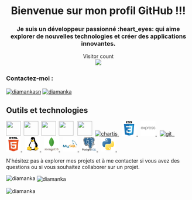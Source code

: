 <h1 align="center">Bienvenue sur mon profil GitHub !!!</h1>
<h3 align="center">Je suis un développeur passionné :heart_eyes: qui aime explorer de nouvelles technologies et créer des applications innovantes.</h3>
 <p align="center"> 
  Visitor count<br>
  <img src="https://profile-counter.glitch.me/diamanka-sn/count.svg" />
</p>

<h3 align="left">Contactez-moi :</h3>
<p align="left">
<a href="https://dev.to/diamankasn" target="blank"><img align="center" src="https://cdn.jsdelivr.net/npm/simple-icons@3.0.1/icons/dev-dot-to.svg" alt="diamankasn" height="30" width="40" /></a>
<a href="https://twitter.com/diamanka_sn" target="blank"><img align="center" src="https://raw.githubusercontent.com/rahuldkjain/github-profile-readme-generator /master/src/images/icons/Social/twitter.svg" alt="diamanka" height="30" width="40" /></a>
</p>


<h2>Outils et technologies</h2>
<p><a href="https://www.java.com"><img src="https://img.icons8.com/color/48/000000/java-coffee-cup-logo--v1.png"  width="40" height="40"/></a>&nbsp;
<a href="https://developer.mozilla.org/en-US/docs/Web/JavaScript"><img src="https://img.icons8.com/color/48/000000/javascript--v1.png"  width="40" height="40"/></a>&nbsp;
<a href="https://www.typescriptlang.org/"><img src="https://img.icons8.com/color/48/000000/typescript.png"  width="40" height="40"/></a>&nbsp;
<a><img src="https://angular.io/assets/images/logos/angular/angular.svg" width="40" height="40"/> </a> &nbsp;
<a href="https://nodejs.org/en/"><img src="https://img.icons8.com/color/48/000000/nodejs.png"  width="40" height="40"/></a>&nbsp;
<a href="https://www.chartjs.org" target="_blank"> <img src="https://www.chartjs.org/media/logo-title.svg" alt="chartjs" width="40" height="40"/> </a>&nbsp;
<a href="https://www.w3schools.com/css/" target="_blank"> <img src="https://raw.githubusercontent.com/devicons/devicon/master/icons/css3/css3-original-wordmark.svg" alt="css3" width="40" height="40"/> </a> &nbsp; <a href="https://expressjs.com" target="_blank"> <img src="https://raw.githubusercontent.com/devicons/devicon/master/icons/express/express-original-wordmark.svg" alt="express" width="40" height="40"/> </a> &nbsp;
 <a href="https://git-scm.com/" target="_blank"> <img src="https://www.vectorlogo.zone/logos/git-scm/git-scm-icon.svg" alt="git" width="40" height="40"/> &nbsp;
 <a href="https://www.w3.org/html/" target="_blank"> <img src="https://raw.githubusercontent.com/devicons/devicon/master/icons/html5/html5-original-wordmark.svg" alt="html5" width="40" height="40"/> </a>  &nbsp;
 <a href="https://www.linux.org/" target="_blank"> <img src="https://raw.githubusercontent.com/devicons/devicon/master/icons/linux/linux-original.svg" alt="linux" width="40" height="40"/> </a> &nbsp;
 <a href="https://www.mongodb.com/" target="_blank"> <img src="https://raw.githubusercontent.com/devicons/devicon/master/icons/mongodb/mongodb-original-wordmark.svg" alt="mongodb" width="40" height="40"/> </a> &nbsp; <a href="https://www.mysql.com/" target="_blank"> <img src="https://raw.githubusercontent.com/devicons/devicon/master/icons/mysql/mysql-original-wordmark.svg" alt="mysql" width="40" height="40"/> </a> &nbsp;
  <a href="https://www.postgresql.org" target="_blank"> <img src="https://raw.githubusercontent.com/devicons/devicon/master/icons/postgresql/postgresql-original-wordmark.svg" alt="postgresql" width="40" height="40"/> </a> &nbsp; <a href="https://www.python.org" target="_blank"> <img src="https://raw.githubusercontent.com/devicons/devicon/master/icons/python/python-original.svg" alt="python" width="40" height="40"/> </a> &nbsp;
</p>
<p>N'hésitez pas à explorer mes projets et à me contacter si vous avez des questions ou si vous souhaitez collaborer sur un projet.</p>
<p><img align="left" src="https://github-readme-stats.vercel.app/api/top-langs?username=diamanka-sn&show_icons=true&locale=en&layout=compact" alt="diamanka" /></p>
<p>&nbsp;<img align="center" src="https://github-readme-stats.vercel.app/api?username=diamanka-sn&show_icons=true&locale=en" alt="diamanka" /></p>
<p><img align="center" src="https://github-readme-streak-stats.herokuapp.com/?user=diamanka-sn&" alt="diamanka" /></p>
